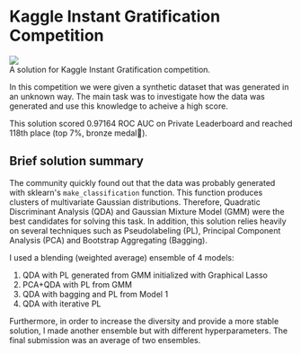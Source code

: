 # Kaggle Instant Gratification Competition
![](https://storage.googleapis.com/kaggle-media/competitions/general/Kerneler-white-desc2_transparent.png) <br>
A solution for Kaggle Instant Gratification competition.

In this competition we were given a synthetic dataset that was generated in an unknown way. The main task was to investigate how the data was generated and use this knowledge to acheive a high score.

This solution scored 0.97164 ROC AUC on Private Leaderboard and reached 118th place (top 7%, bronze medal🥉).

## Brief solution summary
The community quickly found out that the data was probably generated with sklearn's `make_classification` function. This function produces clusters of multivariate Gaussian distributions. Therefore, Quadratic Discriminant Analysis (QDA) and Gaussian Mixture Model (GMM) were the best candidates for solving this task.
In addition, this solution relies heavily on several techniques such as Pseudolabeling (PL), Principal Component Analysis (PCA) and Bootstrap Aggregating (Bagging).

I used a blending (weighted average) ensemble of 4 models:
1. QDA with PL generated from GMM initialized with Graphical Lasso
2. PCA+QDA with PL from GMM
3. QDA with bagging and PL from Model 1
4. QDA with iterative PL

Furthermore, in order to increase the diversity and provide a more stable solution, I made another ensemble but with different hyperparameters. The final submission was an average of two ensembles.
